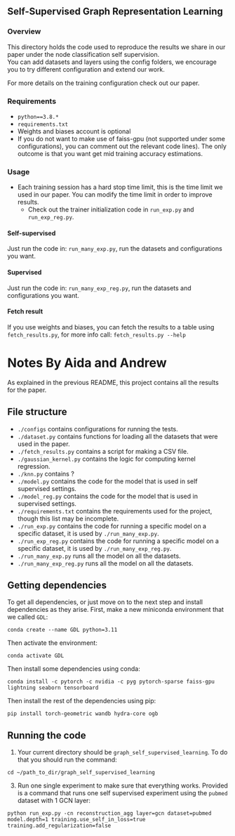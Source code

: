 ## Self-Supervised Graph Representation Learning
### Overview
This directory holds the code used to reproduce the results we share in our paper under the node classification self supervision.  
You can add datasets and layers using the config folders, we encourage you to try different configuration and extend our work.

For more details on the training configuration check out our paper.
### Requirements
* `python==3.8.*`
* `requirements.txt`
* Weights and biases account is optional
* If you do not want to make use of faiss-gpu (not supported under some configurations), you can comment out the relevant code lines). The only outcome is that you want get mid training accuracy estimations. 
### Usage
* Each training session has a hard stop time limit, this is the time limit we used in our paper. You can modify the time limit in order to improve results.
  * Check out the trainer initialization code in `run_exp.py` and `run_exp_reg.py`.
#### Self-supervised
Just run the code in: `run_many_exp.py`, run the datasets and configurations you want.
#### Supervised
Just run the code in: `run_many_exp_reg.py`, run the datasets and configurations you want.
#### Fetch result
If you use weights and biases, you can fetch the results to a table using `fetch_results.py`, for more info call: `fetch_results.py --help`

# Notes By Aida and Andrew

As explained in the previous README, this project contains 
all the results for the paper.

## File structure

* `./configs` contains configurations for running the tests.
* `./dataset.py` contains functions for loading all the datasets that were used in the paper.
* `./fetch_results.py` contains a script for making a CSV file.
* `./gaussian_kernel.py` contains the logic for computing kernel regression.
* `./knn.py` contains ?
* `./model.py` contains the code for the model that is used in self supervised settings.
* `./model_reg.py` contains the code for the model that is used in supervised settings.
* `./requirements.txt` contains the requirements used for the project, though this list may be incomplete.
* `./run_exp.py` contains the code for running a specific model on a specific dataset, it is used by `./run_many_exp.py`.
* `./run_exp_reg.py` contains the code for running a specific model on a specific dataset, it is used by `./run_many_exp_reg.py`.
* `./run_many_exp.py` runs all the model on all the datasets.
* `./run_many_exp_reg.py` runs all the model on all the datasets.


## Getting dependencies

To get all dependencies, or just move on to the next step and install dependencies as they arise.
First, make a new miniconda environment that we called `GDL`:
```commandline
conda create --name GDL python=3.11
```
Then activate the environment:
```commandline
conda activate GDL
```
Then install some dependencies using conda:
```commandline
conda install -c pytorch -c nvidia -c pyg pytorch-sparse faiss-gpu lightning seaborn tensorboard
```
Then install the rest of the dependencies using pip:
```commandline
pip install torch-geometric wandb hydra-core ogb
```

## Running the code

1. Your current directory should be `graph_self_supervised_learning`. 
To do that you should run the command:
```commandline
cd ~/path_to_dir/graph_self_supervised_learning
```

3. Run one single experiment to make sure that everything works. 
Provided is a command that runs one self supervised experiment
using the `pubmed` dataset with 1 GCN layer:
```commandline
python run_exp.py -cn reconstruction_agg layer=gcn dataset=pubmed model.depth=1 training.use_self_in_loss=true training.add_regularization=false
```


